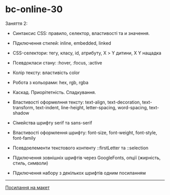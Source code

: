 # bc-online-30

Заняття 2:

- Синтаксис CSS: правило, селектор, властивості та и значення.
- Підключення стилей: inline, embedded, linked
- CSS-селектори: тегу, класу, id, атрибуту, Х > Y дитини, X Y нащадка
- Псевдокласи стану: :hover, :focus, :active
- Колір тексту: властивість color
- Робота з кольорами: hex, rgb, rgba
- Каскад. Приорітетність. Спадкування.

- Властивості оформелння тексту: text-align, text-decoration, text-transform, text-indent,
  line-height, letter-spacing, word-spacing, text-shadow
- Сімейства шрифту serif та sans-serif
- Властивості оформлення шрифту: font-size, font-weight, font-style, font-family
- Псевдоелементи текстового контенту ::firstLetter та ::selection
- Підключення зовнішніх шрифтів через GoogleFonts, опції (жирність, стиль, символи)
- Підключення набору з декількох шрифтів одним посиланням

---

[Посилання на макет](<https://www.figma.com/file/gTrdKERu067LHmnhwvBqyl/Barbershop-(EN)?node-id=0%3A1>)
